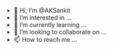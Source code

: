 - 👋 Hi, I’m @AKSankit
- 👀 I’m interested in ...
- 🌱 I’m currently learning ...
- 💞️ I’m looking to collaborate on ...
- 📫 How to reach me ...

<!---
AKSankit/AKSankit is a ✨ special ✨ repository because its `README.md` (this file) appears on your GitHub profile.
You can click the Preview link to take a look at your changes.
--->
